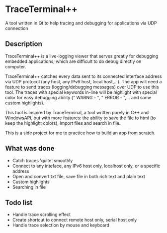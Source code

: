 # TraceTerminal++
A tool written in Qt to help tracing and debugging for applications via UDP connection

## Description
TraceTerminal++ is a live-logging viewer that serves greatly for debugging embedded applications, which are difficult to do debug directly on computer.

TraceTerminal++ catches every data sent to its connected interface address via UDP protocol (any host, any IPv6 host, local host,...). The app will need a feature to send traces (logging/debugging messages) over UDP to use this tool. The traces with special keywords in-line will be highlight with special color for easy debugging ability (" WARNG - ", " ERROR - ",... and some custom highlights).

This tool is inspired by TraceTerminal, a tool written purely in C++ and WindowsAPI, but with more features: the ability to save the file to html (to keep the highlight colors), import files and search in file.

This is a side project for me to practice how to build an app from scratch.

## What was done
- Catch traces 'quite' smoothly
- Connect to any inteface, any IPv6 host only, localhost only, or a specific address
- Open and convert txt file, save file in both rich text and plain text
- Custom highlights
- Searching in file

## Todo list
- Handle trace scrolling effect
- Create shortcut to connect remote host only, serial host only
- Handle trace selection by mouse and keyboard
